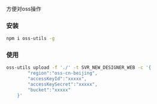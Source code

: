 方便对oss操作

### 安装
```bash
npm i oss-utils -g
```

### 使用

```bash
oss-utils upload -f './' -t SVR_NEW_DESIGNER_WEB -c '{
        "region":"oss-cn-beijing",
        "accessKeyId":"xxxxx",
        "accessKeySecret":"xxxxx",
        "bucket":"xxxxx"
    }'
```